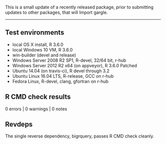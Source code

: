 This is a small update of a recently released package, prior to submitting
updates to other packages, that will Import gargle.

-------------------------------------------------------------------------------

## Test environments

* local OS X install, R 3.6.0
* local Windows 10 VM, R 3.6.0
* win-builder (devel and release)
* Windows Server 2008 R2 SP1, R-devel, 32/64 bit, r-hub
* Windows Server 2012 R2 x64 (on appveyor), R 3.6.0 Patched
* Ubuntu 14.04 (on travis-ci), R devel through 3.2
* Ubuntu Linux 16.04 LTS, R-release, GCC on r-hub
* Fedora Linux, R-devel, clang, gfortran on r-hub

## R CMD check results

0 errors | 0 warnings | 0 notes

## Revdeps

The single reverse dependency, bigrquery, passes R CMD check cleanly.
